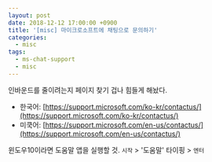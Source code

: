 ```yaml
---
layout: post
date: 2018-12-12 17:00:00 +0900
title: '[misc] 마이크로소프트에 채팅으로 문의하기'
categories:
  - misc
tags:
  - ms-chat-support
  - misc
---
```


인바운드를 줄이려는지 페이지 찾기 겁나 힘들게 해놨다.

- 한국어: [https://support.microsoft.com/ko-kr/contactus/](https://support.microsoft.com/ko-kr/contactus/)
- 미쿡어: [https://support.microsoft.com/en-us/contactus/](https://support.microsoft.com/en-us/contactus/)

윈도우10이라면 도움말 앱을 실행할 것. `시작` > '도움말' 타이핑 > `엔터`
